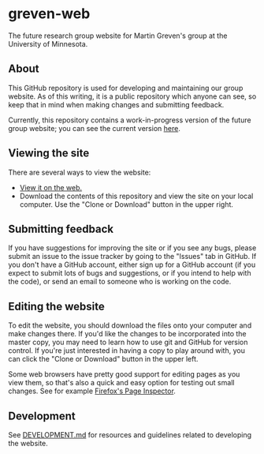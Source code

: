 # greven-web
The future research group website for Martin Greven's group at the University of Minnesota.

## About
This GitHub repository is used for developing and maintaining our group website. As of this writing, it is a public repository which anyone can see, so keep that in mind when making changes and submitting feedback.

Currently, this repository contains a work-in-progress version of the future group website; you can see the current version [here](http://groups.physics.umn.edu/grevengroup/index.html "Current Greven Group Website").

## Viewing the site
There are several ways to view the website:
  * [View it on the web.](http://homepages.spa.umn.edu/~zanderso/greven-web/index.html "Home page via Zach's physics page.")
  * Download the contents of this repository and view the site on your local computer. Use the "Clone or Download" button in the upper right.


## Submitting feedback
If you have suggestions for improving the site or if you see any bugs, please submit an issue to the issue tracker by going to the "Issues" tab in GitHub. If you don't have a GitHub account, either sign up for a GitHub account (if you expect to submit lots of bugs and suggestions, or if you intend to help with the code), or send an email to someone who is working on the code.

## Editing the website
To edit the website, you should download the files onto your computer and make changes there. If you'd like the changes to be incorporated into the master copy, you may need to learn how to use git and GitHub for version control. If you're just interested in having a copy to play around with, you can click the "Clone or Download" button in the upper left.

Some web browsers have pretty good support for editing pages as you view them, so that's also a quick and easy option for testing out small changes. See for example [Firefox's Page Inspector](https://developer.mozilla.org/en-US/docs/Tools/Page_Inspector).

## Development
See [DEVELOPMENT.md](https://github.com/Z2h-A6n/greven-web/blob/master/DEVELOPMENT.md "Development README") for resources and guidelines related to developing the website.
